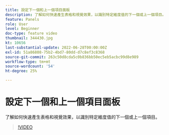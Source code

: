 ```yaml
---
title: 設定下一個和上一個項目面板
description: 了解如何快速產生表格和視覺效果，以識別特定維度值的下一個或上一個項目。
feature: Panels
role: User
level: Beginner
doc-type: feature video
thumbnail: 344430.jpg
kt: 10656
last-substantial-update: 2022-06-28T00:00:00Z
exl-id: 51a86808-75b2-4bd7-80dd-d7c8ef3c8368
source-git-commit: 263c50d8cda5c0b836bb50ec5eb5acbc99d8e989
workflow-type: tm+mt
source-wordcount: '54'
ht-degree: 25%

---
```


# 設定下一個和上一個項目面板

了解如何快速產生表格和視覺效果，以識別特定維度值的下一個或上一個項目。

>[!VIDEO](https://video.tv.adobe.com/v/344430/?quality=12&learn=on)
